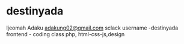 # destinyada
Ijeomah Adaku
adakung02@gmail.com
sclack username -destinyada
frontend - coding
class php, html-css-js,design
